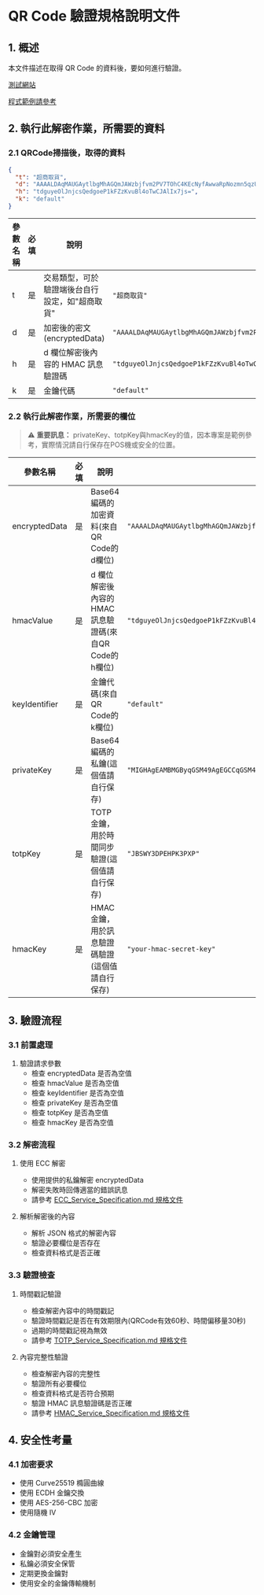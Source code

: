 # QR Code 驗證規格說明文件

## 1. 概述

本文件描述在取得 QR Code 的資料後，要如何進行驗證。

[測試網站](https://demo.wallet.gov.tw/reverseqrcode/)

[程式範例請參考](https://github.com/fredericli-gmail/twdiw_reverseQRCode/blob/aab7f3df7880ffe4461e3d0b24c5cf72561278f1/src/main/java/com/example/demo/controller/VerifyQRCodeController.java#L61)

## 2. 執行此解密作業，所需要的資料

### 2.1 QRCode掃描後，取得的資料

```json
{
  "t": "超商取貨",
  "d": "AAAALDAqMAUGAytlbgMhAGQmJAWzbjfvm2PV7TOhC4KEcNyfAwwaRpNozmn5qzUcKLqk0Nn9M/BZDLpfv2YuKLHlk2mxkQBeZf2mwKVe0B2V38BUsrraKfGYYx3rCBnJpKWoixSngGdCLM41CkrrT8dXavzkcaDTvkpAJ5tl",
  "h": "tdguyeOlJnjcsQedgoeP1kFZzKvuBl4oTwCJAlIx7js=",
  "k": "default"
}
```

| 參數名稱 | 必填 | 說明 | 格式範例 |
|---------|------|------|----------|
| t | 是 | 交易類型，可於驗證端後台自行設定，如"超商取貨" | `"超商取貨"` |
| d | 是 | 加密後的密文(encryptedData) | `"AAAALDAqMAUGAytlbgMhAGQmJAWzbjfvm2PV7TOhC4KEcNyfAwwaRpNozmn5qzUcKLqk0Nn9M/BZDLpfv2YuKLHlk2mxkQBeZf2mwKVe0B2V38BUsrraKfGYYx3rCBnJpKWoixSngGdCLM41CkrrT8dXavzkcaDTvkpAJ5tl"` |
| h | 是 | d 欄位解密後內容的 HMAC 訊息驗證碼 | `"tdguyeOlJnjcsQedgoeP1kFZzKvuBl4oTwCJAlIx7js="` |
| k | 是 | 金鑰代碼 | `"default"` |

### 2.2 執行此解密作業，所需要的欄位

> ⚠️ **重要訊息：** privateKey、totpKey與hmacKey的值，因本專案是範例參考，實際情況請自行保存在POS機或安全的位置。

| 參數名稱 | 必填 | 說明 | 格式範例 |
|---------|------|------|----------|
| encryptedData | 是 | Base64 編碼的加密資料(來自QR Code的d欄位) | `"AAAALDAqMAUGAytlbgMhAGQmJAWzbjfvm2PV7TOhC4KEcNyfAwwaRpNozmn5qzUcKLqk0Nn9M/BZDLpfv2YuKLHlk2mxkQBeZf2mwKVe0B2V38BUsrraKfGYYx3rCBnJpKWoixSngGdCLM41CkrrT8dXavzkcaDTvkpAJ5tl"` |
| hmacValue | 是 | d 欄位解密後內容的 HMAC 訊息驗證碼(來自QR Code的h欄位) | `"tdguyeOlJnjcsQedgoeP1kFZzKvuBl4oTwCJAlIx7js="` |
| keyIdentifier | 是 | 金鑰代碼(來自QR Code的k欄位) | `"default"` |
| privateKey | 是 | Base64 編碼的私鑰(這個值請自行保存) | `"MIGHAgEAMBMGByqGSM49AgEGCCqGSM49AwEHBG0w..."` |
| totpKey | 是 | TOTP 金鑰，用於時間同步驗證(這個值請自行保存) | `"JBSWY3DPEHPK3PXP"` |
| hmacKey | 是 | HMAC 金鑰，用於訊息驗證碼驗證(這個值請自行保存) | `"your-hmac-secret-key"` |


## 3. 驗證流程

### 3.1 前置處理

1. 驗證請求參數
   - 檢查 encryptedData 是否為空值
   - 檢查 hmacValue 是否為空值
   - 檢查 keyIdentifier 是否為空值
   - 檢查 privateKey 是否為空值
   - 檢查 totpKey 是否為空值
   - 檢查 hmacKey 是否為空值

### 3.2 解密流程
1. 使用 ECC 解密
   - 使用提供的私鑰解密 encryptedData
   - 解密失敗時回傳適當的錯誤訊息
   - 請參考 [ECC_Service_Specification.md 規格文件](https://github.com/fredericli-gmail/twdiw_reverseQRCode/blob/main/docs/ECC_Service_Specification.md)

2. 解析解密後的內容
   - 解析 JSON 格式的解密內容
   - 驗證必要欄位是否存在
   - 檢查資料格式是否正確

### 3.3 驗證檢查
1. 時間戳記驗證
   - 檢查解密內容中的時間戳記
   - 驗證時間戳記是否在有效期限內(QRCode有效60秒、時間偏移量30秒)
   - 過期的時間戳記視為無效
   - 請參考 [TOTP_Service_Specification.md 規格文件](https://github.com/fredericli-gmail/twdiw_reverseQRCode/blob/main/docs/TOTP_Service_Specification.md)
  

2. 內容完整性驗證
   - 檢查解密內容的完整性
   - 驗證所有必要欄位
   - 檢查資料格式是否符合預期
   - 驗證 HMAC 訊息驗證碼是否正確
   - 請參考 [HMAC_Service_Specification.md 規格文件](https://github.com/fredericli-gmail/twdiw_reverseQRCode/blob/main/docs/HMAC_Service_Specification.md)


## 4. 安全性考量

### 4.1 加密要求
- 使用 Curve25519 橢圓曲線
- 使用 ECDH 金鑰交換
- 使用 AES-256-CBC 加密
- 使用隨機 IV

### 4.2 金鑰管理
- 金鑰對必須安全產生
- 私鑰必須安全保管
- 定期更換金鑰對
- 使用安全的金鑰傳輸機制
